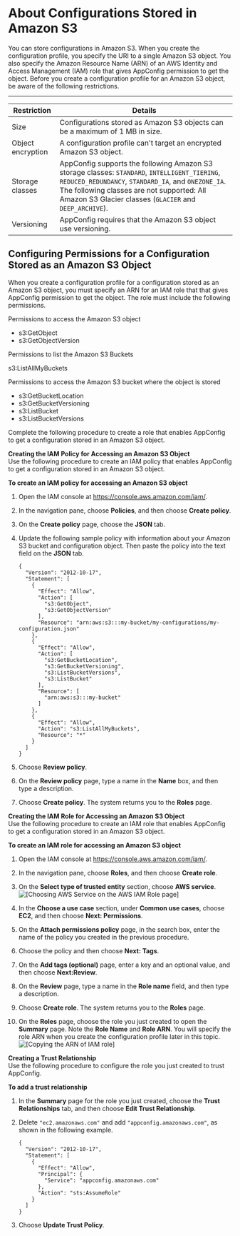 # About Configurations Stored in Amazon S3<a name="appconfig-creating-configuration-and-profile-S3-source"></a>

You can store configurations in Amazon S3\. When you create the configuration profile, you specify the URI to a single Amazon S3 object\. You also specify the Amazon Resource Name \(ARN\) of an AWS Identity and Access Management \(IAM\) role that gives AppConfig permission to get the object\. Before you create a configuration profile for an Amazon S3 object, be aware of the following restrictions\.


****  

| Restriction | Details | 
| --- | --- | 
|  Size  |  Configurations stored as Amazon S3 objects can be a maximum of 1 MB in size\.  | 
|  Object encryption  |  A configuration profile can't target an encrypted Amazon S3 object\.  | 
|  Storage classes  |  AppConfig supports the following Amazon S3 storage classes: `STANDARD`, `INTELLIGENT_TIERING`, `REDUCED_REDUNDANCY`, `STANDARD_IA`, and `ONEZONE_IA`\. The following classes are not supported: All Amazon S3 Glacier classes \(`GLACIER` and `DEEP_ARCHIVE`\)\.  | 
|  Versioning  |  AppConfig requires that the Amazon S3 object use versioning\.  | 

## Configuring Permissions for a Configuration Stored as an Amazon S3 Object<a name="appconfig-creating-configuration-and-profile-S3-source-permissions"></a>

When you create a configuration profile for a configuration stored as an Amazon S3 object, you must specify an ARN for an IAM role that that gives AppConfig permission to get the object\. The role must include the following permissions\.

Permissions to access the Amazon S3 object
+ s3:GetObject
+ s3:GetObjectVersion

Permissions to list the Amazon S3 Buckets

s3:ListAllMyBuckets

Permissions to access the Amazon S3 bucket where the object is stored
+ s3:GetBucketLocation
+ s3:GetBucketVersioning
+ s3:ListBucket
+ s3:ListBucketVersions

Complete the following procedure to create a role that enables AppConfig to get a configuration stored in an Amazon S3 object\.

**Creating the IAM Policy for Accessing an Amazon S3 Object**  
Use the following procedure to create an IAM policy that enables AppConfig to get a configuration stored in an Amazon S3 object\.

**To create an IAM policy for accessing an Amazon S3 object**

1. Open the IAM console at [https://console\.aws\.amazon\.com/iam/](https://console.aws.amazon.com/iam/)\.

1. In the navigation pane, choose **Policies**, and then choose **Create policy**\.

1. On the **Create policy** page, choose the **JSON** tab\.

1. Update the following sample policy with information about your Amazon S3 bucket and configuration object\. Then paste the policy into the text field on the **JSON** tab\. 

   ```
   {
     "Version": "2012-10-17",
     "Statement": [
       {
         "Effect": "Allow",
         "Action": [
           "s3:GetObject",
           "s3:GetObjectVersion"
         ],
         "Resource": "arn:aws:s3:::my-bucket/my-configurations/my-configuration.json"
       },
       {
         "Effect": "Allow",
         "Action": [
           "s3:GetBucketLocation",
           "s3:GetBucketVersioning",
           "s3:ListBucketVersions",
           "s3:ListBucket"
         ],
         "Resource": [
           "arn:aws:s3:::my-bucket"
         ]
       },
       {
         "Effect": "Allow",
         "Action": "s3:ListAllMyBuckets",
         "Resource": "*"
       } 
     ]
   }
   ```

1. Choose **Review policy**\.

1. On the **Review policy** page, type a name in the **Name** box, and then type a description\.

1. Choose **Create policy**\. The system returns you to the **Roles** page\.

**Creating the IAM Role for Accessing an Amazon S3 Object**  
Use the following procedure to create an IAM role that enables AppConfig to get a configuration stored in an Amazon S3 object\.

**To create an IAM role for accessing an Amazon S3 object**

1. Open the IAM console at [https://console\.aws\.amazon\.com/iam/](https://console.aws.amazon.com/iam/)\.

1. In the navigation pane, choose **Roles**, and then choose **Create role**\.

1. On the **Select type of trusted entity** section, choose **AWS service**\.  
![\[Choosing AWS Service on the AWS IAM Role page\]](http://docs.aws.amazon.com/systems-manager/latest/userguide/images/appconfig-s3-role-1.png)

1. In the **Choose a use case** section, under **Common use cases**, choose **EC2**, and then choose **Next: Permissions**\.

1. On the **Attach permissions policy** page, in the search box, enter the name of the policy you created in the previous procedure\. 

1. Choose the policy and then choose **Next: Tags**\.

1. On the **Add tags \(optional\)** page, enter a key and an optional value, and then choose **Next:Review**\.

1. On the **Review** page, type a name in the **Role name** field, and then type a description\.

1. Choose **Create role**\. The system returns you to the **Roles** page\.

1. On the **Roles** page, choose the role you just created to open the **Summary** page\. Note the **Role Name** and **Role ARN**\. You will specify the role ARN when you create the configuration profile later in this topic\.  
![\[Copying the ARN of IAM role\]](http://docs.aws.amazon.com/systems-manager/latest/userguide/images/appconfig-s3-role-2.png)

**Creating a Trust Relationship**  
Use the following procedure to configure the role you just created to trust AppConfig\.

**To add a trust relationship**

1. In the **Summary** page for the role you just created, choose the **Trust Relationships** tab, and then choose **Edit Trust Relationship**\.

1. Delete `"ec2.amazonaws.com"` and add `"appconfig.amazonaws.com"`, as shown in the following example\.

   ```
   {
     "Version": "2012-10-17",
     "Statement": [
       {
         "Effect": "Allow",
         "Principal": {
           "Service": "appconfig.amazonaws.com"
         },
         "Action": "sts:AssumeRole"
       }
     ]
   }
   ```

1. Choose **Update Trust Policy**\.